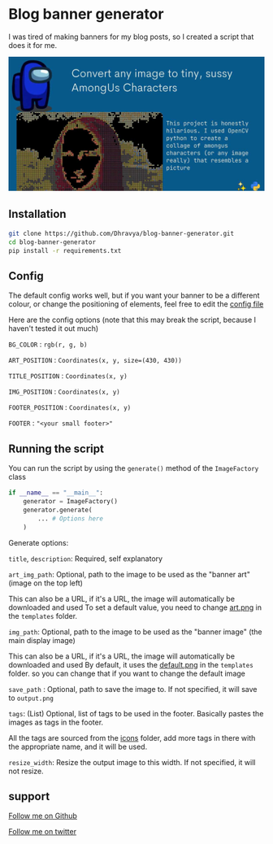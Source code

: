 # Blog banner generator

I was tired of making banners for my blog posts, so I created a script that does it for me.

![Example](.github/assets/example.png)


## Installation

```bash
git clone https://github.com/Dhravya/blog-banner-generator.git
cd blog-banner-generator
pip install -r requirements.txt
```

## Config

The default config works well, but if you want your banner to be a different colour, or change the positioning of elements, feel free to edit the [config file](src/config.py)

Here are the config options (note that this may break the script, because I haven't tested it out much)

`BG_COLOR` : `rgb(r, g, b)`

`ART_POSITION` : `Coordinates(x, y, size=(430, 430))`

`TITLE_POSITION` : `Coordinates(x, y)`

`IMG_POSITION` : `Coordinates(x, y)`

`FOOTER_POSITION` : `Coordinates(x, y)`

`FOOTER` : `"<your small footer>"`

## Running the script
You can run the script by using the `generate()` method of the `ImageFactory` class

```python
if __name__ == "__main__":
    generator = ImageFactory()
    generator.generate(
        ... # Options here
    )
```

Generate options:

`title`, `description`: Required, self explanatory

`art_img_path`: Optional, path to the image to be used as the "banner art" (image on the top left)

This can also be a URL, if it's a URL, the image will automatically be downloaded and used
To set a default value, you need to change [art.png](templates/art.png) in the `templates` folder.

`img_path`: Optional, path to the image to be used as the "banner image" (the main display image)

This can also be a URL, if it's a URL, the image will automatically be downloaded and used
By default, it uses the [default.png](templates/default.png) in the `templates` folder. so you can change that if you want to change the default image

`save_path` : Optional, path to save the image to. If not specified, it will save to `output.png`

`tags`: (List) Optional, list of tags to be used in the footer. Basically pastes the images as tags in the footer.

All the tags are sourced from the [icons](icons/) folder, add more tags in there with the appropriate name, and it will be used.

`resize_width`: Resize the output image to this width. If not specified, it will not resize.


## support
[Follow me on Github](https://github.com/dhravya)

[Follow me on twitter](https://twitter.com/dhravyashah)